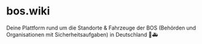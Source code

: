 # bos.wiki
Deine Plattform rund um die Standorte & Fahrzeuge der BOS (Behörden und Organisationen mit Sicherheitsaufgaben) in Deutschland 🚒🚑
